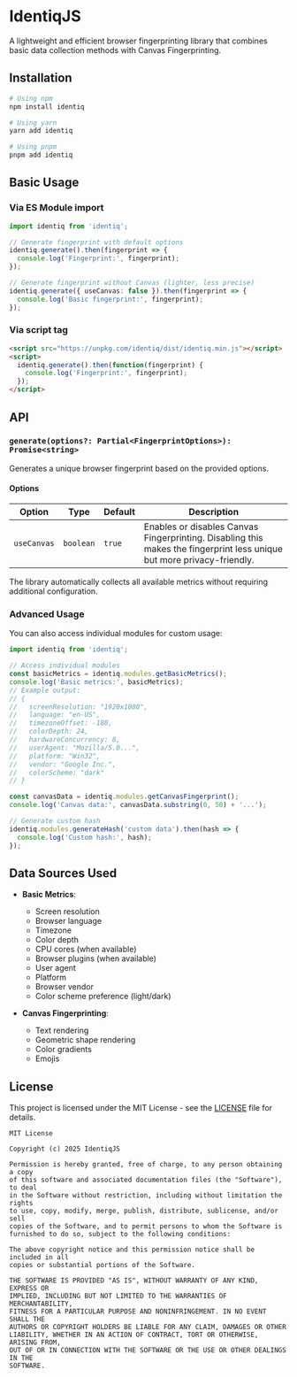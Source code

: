 # IdentiqJS

A lightweight and efficient browser fingerprinting library that combines basic data collection methods with Canvas Fingerprinting.

## Installation

```bash
# Using npm
npm install identiq

# Using yarn
yarn add identiq

# Using pnpm
pnpm add identiq
```

## Basic Usage

### Via ES Module import

```typescript
import identiq from 'identiq';

// Generate fingerprint with default options
identiq.generate().then(fingerprint => {
  console.log('Fingerprint:', fingerprint);
});

// Generate fingerprint without Canvas (lighter, less precise)
identiq.generate({ useCanvas: false }).then(fingerprint => {
  console.log('Basic fingerprint:', fingerprint);
});
```

### Via script tag

```html
<script src="https://unpkg.com/identiq/dist/identiq.min.js"></script>
<script>
  identiq.generate().then(function(fingerprint) {
    console.log('Fingerprint:', fingerprint);
  });
</script>
```

## API

### `generate(options?: Partial<FingerprintOptions>): Promise<string>`

Generates a unique browser fingerprint based on the provided options.

#### Options

| Option | Type | Default | Description |
|-------|------|--------|-----------|
| `useCanvas` | `boolean` | `true` | Enables or disables Canvas Fingerprinting. Disabling this makes the fingerprint less unique but more privacy-friendly. |

The library automatically collects all available metrics without requiring additional configuration.

### Advanced Usage

You can also access individual modules for custom usage:

```typescript
import identiq from 'identiq';

// Access individual modules
const basicMetrics = identiq.modules.getBasicMetrics();
console.log('Basic metrics:', basicMetrics);
// Example output:
// {
//   screenResolution: "1920x1080",
//   language: "en-US",
//   timezoneOffset: -180,
//   colorDepth: 24,
//   hardwareConcurrency: 8,
//   userAgent: "Mozilla/5.0...",
//   platform: "Win32",
//   vendor: "Google Inc.",
//   colorScheme: "dark"
// }

const canvasData = identiq.modules.getCanvasFingerprint();
console.log('Canvas data:', canvasData.substring(0, 50) + '...');

// Generate custom hash
identiq.modules.generateHash('custom data').then(hash => {
  console.log('Custom hash:', hash);
});
```

## Data Sources Used

- **Basic Metrics**:
  - Screen resolution
  - Browser language
  - Timezone
  - Color depth
  - CPU cores (when available)
  - Browser plugins (when available)
  - User agent
  - Platform
  - Browser vendor
  - Color scheme preference (light/dark)

- **Canvas Fingerprinting**:
  - Text rendering
  - Geometric shape rendering
  - Color gradients
  - Emojis

## License

This project is licensed under the MIT License - see the [LICENSE](LICENSE) file for details.

```
MIT License

Copyright (c) 2025 IdentiqJS

Permission is hereby granted, free of charge, to any person obtaining a copy
of this software and associated documentation files (the "Software"), to deal
in the Software without restriction, including without limitation the rights
to use, copy, modify, merge, publish, distribute, sublicense, and/or sell
copies of the Software, and to permit persons to whom the Software is
furnished to do so, subject to the following conditions:

The above copyright notice and this permission notice shall be included in all
copies or substantial portions of the Software.

THE SOFTWARE IS PROVIDED "AS IS", WITHOUT WARRANTY OF ANY KIND, EXPRESS OR
IMPLIED, INCLUDING BUT NOT LIMITED TO THE WARRANTIES OF MERCHANTABILITY,
FITNESS FOR A PARTICULAR PURPOSE AND NONINFRINGEMENT. IN NO EVENT SHALL THE
AUTHORS OR COPYRIGHT HOLDERS BE LIABLE FOR ANY CLAIM, DAMAGES OR OTHER
LIABILITY, WHETHER IN AN ACTION OF CONTRACT, TORT OR OTHERWISE, ARISING FROM,
OUT OF OR IN CONNECTION WITH THE SOFTWARE OR THE USE OR OTHER DEALINGS IN THE
SOFTWARE.
```
